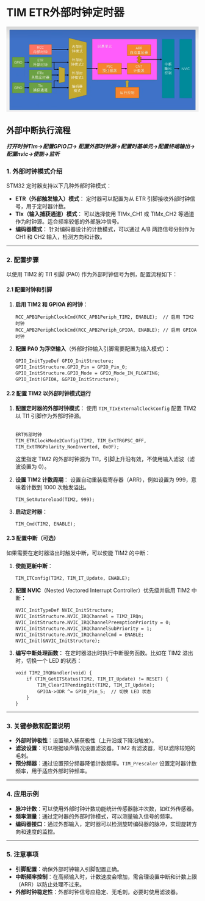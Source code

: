 # TIM ETR外部时钟定时器

![ ](../images/中断/定时中断基本结构.jpg)

## 外部中断执行流程

***打开时钟TIm->配置GPIO口-> 配置外部时钟源->配置时基单元->配置终端输出->配置nvic->使能->监听*** 







### 1. 外部时钟模式介绍

STM32 定时器支持以下几种外部时钟模式：

- **ETR（外部触发输入）模式**： 定时器可以配置为从 ETR 引脚接收外部时钟信号，用于定时器计数。
- **TIx（输入捕获通道）模式**： 可以选择使用 TIMx_CH1 或 TIMx_CH2 等通道作为时钟源。适合频率较低的外部脉冲信号。
- **编码器模式**： 针对编码器设计的计数模式，可以通过 A/B 两路信号分别作为 CH1 和 CH2 输入，检测方向和计数。

------

### 2. 配置步骤

以使用 TIM2 的 TI1 引脚 (PA0) 作为外部时钟信号为例，配置流程如下：

#### 2.1 配置时钟和引脚

1. **启用 TIM2 和 GPIOA 的时钟**：

   ```
   RCC_APB1PeriphClockCmd(RCC_APB1Periph_TIM2, ENABLE);  // 启用 TIM2 时钟
   RCC_APB2PeriphClockCmd(RCC_APB2Periph_GPIOA, ENABLE); // 启用 GPIOA 时钟
   ```

2. **配置 PA0 为浮空输入**（外部时钟输入引脚需要配置为输入模式）：

   ```
   GPIO_InitTypeDef GPIO_InitStructure;
   GPIO_InitStructure.GPIO_Pin = GPIO_Pin_0;
   GPIO_InitStructure.GPIO_Mode = GPIO_Mode_IN_FLOATING;
   GPIO_Init(GPIOA, &GPIO_InitStructure);
   ```

#### 2.2 配置 TIM2 以外部时钟模式运行

1. **配置定时器的外部时钟模式**： 使用 `TIM_TIxExternalClockConfig` 配置 TIM2 以 TI1 引脚作为外部时钟源。

   ```
   
   ERT外部时钟
   TIM_ETRClockMode2Config(TIM2, TIM_ExtTRGPSC_OFF, TIM_ExtTRGPolarity_NonInverted, 0x0F);
   
   ```
   
   这里指定 TIM2 的外部时钟源为 TI1，引脚上升沿有效，不使用输入滤波（滤波设置为 0）。

2. **设置 TIM2 计数周期**： 设置自动重装载寄存器（ARR），例如设置为 999，意味着计数到 1000 次触发溢出。

   ```
   TIM_SetAutoreload(TIM2, 999);
   ```
   
3. **启动定时器**：

   ```
   TIM_Cmd(TIM2, ENABLE);
   ```

#### 2.3 配置中断（可选）

如果需要在定时器溢出时触发中断，可以使能 TIM2 的中断：

1. **使能更新中断**：

   ```
   TIM_ITConfig(TIM2, TIM_IT_Update, ENABLE);
   ```
   
2. **配置 NVIC**（Nested Vectored Interrupt Controller）优先级并启用 TIM2 中断：

   ```
   NVIC_InitTypeDef NVIC_InitStructure;
   NVIC_InitStructure.NVIC_IRQChannel = TIM2_IRQn;
   NVIC_InitStructure.NVIC_IRQChannelPreemptionPriority = 0;
   NVIC_InitStructure.NVIC_IRQChannelSubPriority = 1;
   NVIC_InitStructure.NVIC_IRQChannelCmd = ENABLE;
   NVIC_Init(&NVIC_InitStructure);
   ```

3. **编写中断处理函数**： 在定时器溢出时执行中断服务函数。比如在 TIM2 溢出时，切换一个 LED 的状态：

   ```
   void TIM2_IRQHandler(void) {
       if (TIM_GetITStatus(TIM2, TIM_IT_Update) != RESET) {
           TIM_ClearITPendingBit(TIM2, TIM_IT_Update);
           GPIOA->ODR ^= GPIO_Pin_5;  // 切换 LED 状态
       }
   }
   ```

------

### 3. 关键参数和配置说明

- **外部时钟极性**：设置输入捕获极性（上升沿或下降沿触发）。
- **滤波设置**：可以根据噪声情况设置滤波器。TIM2 有滤波器，可以滤除较短的毛刺。
- **预分频器**：通过设置预分频器降低计数频率。`TIM_Prescaler` 设置定时器计数频率，用于适应外部时钟频率。

------

### 4. 应用示例

- **脉冲计数**：可以使用外部时钟计数功能统计传感器脉冲次数，如红外传感器。
- **频率测量**：通过定时器的外部时钟模式，可以测量输入信号的频率。
- **编码器接口**：通过外部输入，定时器可以检测旋转编码器的脉冲，实现旋转方向和速度的监控。

------

### 5. 注意事项

- **引脚配置**：确保外部时钟输入引脚配置正确。
- **中断频率控制**：在高频输入时，计数速度会增加，需合理设置中断和计数上限（ARR）以防止处理不过来。
- **外部时钟稳定性**：外部时钟信号应稳定、无毛刺，必要时使用滤波器。